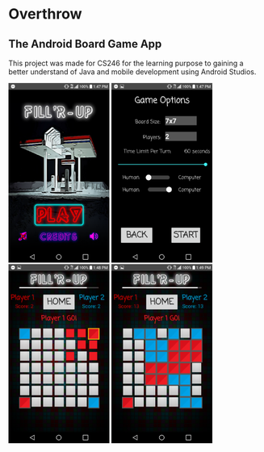 # Overthrow

## The Android Board Game App
This project was made for CS246 for the learning purpose to gaining a better understand of Java and mobile development using Android Studios.

<img src="https://github.com/BNormal/Overthrow/blob/master/main-menu.png" width="200" /> <img src="https://github.com/BNormal/Overthrow/blob/master/game-settings.png.png" width="200" /> <img src="https://github.com/BNormal/Overthrow/blob/master/board1.png" width="200" /> <img src="https://github.com/BNormal/Overthrow/blob/master/board2.png" width="200" />
